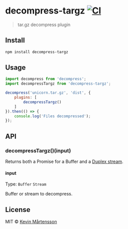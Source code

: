 # decompress-targz [![CI](https://github.com/kevva/decompress-targz/actions/workflows/ci.yml/badge.svg?branch=master)](https://github.com/kevva/decompress-targz/actions/workflows/ci.yml)

> tar.gz decompress plugin


## Install

```sh
npm install decompress-targz
```


## Usage

```js
import decompress from 'decompress';
import decompressTargz from 'decompress-targz';

decompress('unicorn.tar.gz', 'dist', {
	plugins: [
		decompressTargz()
	]
}).then(() => {
	console.log('Files decompressed');
});
```


## API

### decompressTargz()(input)

Returns both a Promise for a Buffer and a [Duplex stream](https://nodejs.org/api/stream.html#stream_class_stream_duplex).

#### input

Type: `Buffer` `Stream`

Buffer or stream to decompress.


## License

MIT © [Kevin Mårtensson](https://github.com/kevva)
